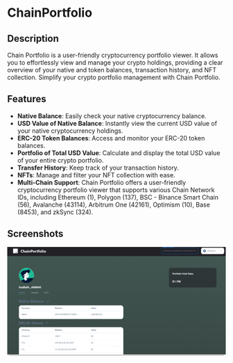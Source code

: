 # ChainPortfolio

## Description

Chain Portfolio is a user-friendly cryptocurrency portfolio viewer. It allows you to effortlessly view and manage your crypto holdings, providing a clear overview of your native and token balances, transaction history, and NFT collection. Simplify your crypto portfolio management with Chain Portfolio.

## Features

- **Native Balance**: Easily check your native cryptocurrency balance.
- **USD Value of Native Balance**: Instantly view the current USD value of your native cryptocurrency holdings.
- **ERC-20 Token Balances**: Access and monitor your ERC-20 token balances.
- **Portfolio of Total USD Value**: Calculate and display the total USD value of your entire crypto portfolio.
- **Transfer History**: Keep track of your transaction history.
- **NFTs**: Manage and filter your NFT collection with ease.
- **Multi-Chain Support**: Chain Portfolio offers a user-friendly cryptocurrency portfolio viewer that supports various Chain Network IDs, including Ethereum (1), Polygon (137), BSC - Binance Smart Chain (56), Avalanche (43114), Arbitrum One (42161), Optimism (10), Base (8453), and zkSync (324).

## Screenshots

![Alt text](Screenshots/img1.png)
